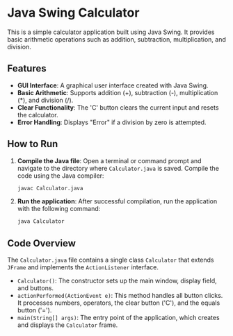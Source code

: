 # Java Swing Calculator

This is a simple calculator application built using Java Swing. It provides basic arithmetic operations such as addition, subtraction, multiplication, and division.

## Features

  * **GUI Interface**: A graphical user interface created with Java Swing.
  * **Basic Arithmetic**: Supports addition (+), subtraction (-), multiplication (\*), and division (/).
  * **Clear Functionality**: The 'C' button clears the current input and resets the calculator.
  * **Error Handling**: Displays "Error" if a division by zero is attempted.

## How to Run

1.  **Compile the Java file**: Open a terminal or command prompt and navigate to the directory where `Calculator.java` is saved. Compile the code using the Java compiler:
    ```sh
    javac Calculator.java
    ```
2.  **Run the application**: After successful compilation, run the application with the following command:
    ```sh
    java Calculator
    ```

## Code Overview

The `Calculator.java` file contains a single class `Calculator` that extends `JFrame` and implements the `ActionListener` interface.

  * `Calculator()`: The constructor sets up the main window, display field, and buttons.
  * `actionPerformed(ActionEvent e)`: This method handles all button clicks. It processes numbers, operators, the clear button ('C'), and the equals button ('=').
  * `main(String[] args)`: The entry point of the application, which creates and displays the `Calculator` frame.
